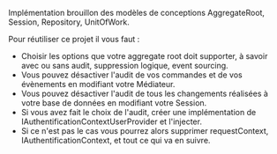 Implémentation brouillon des modèles de conceptions AggregateRoot, Session, Repository, UnitOfWork.

Pour réutiliser ce projet il vous faut :
- Choisir les options que votre aggregate root doit supporter, à savoir avec ou sans audit, suppression logique, event sourcing.
- Vous pouvez désactiver l'audit de vos commandes et de vos évènements en modifiant votre Médiateur.
- Vous pouvez désactiver l'audit de tous les changements réalisées à votre base de données en modifiant votre Session.
- Si vous avez fait le choix de l'audit, créer une implémentation de IAuthentificationContextUserProvider et l'injecter.
- Si ce n'est pas le cas vous pourrez alors supprimer requestContext, IAuthentificationContext, et tout ce qui va en suivre.